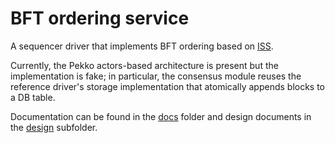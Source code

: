 # BFT ordering service

A sequencer driver that implements BFT ordering based on [ISS].

Currently, the Pekko actors-based architecture is present but the implementation is fake; in particular, the consensus
module reuses the reference driver's storage implementation that atomically appends blocks to a DB table.

Documentation can be found in the [docs](docs) folder and design documents in the [design](docs/design) subfolder.

[ISS]: https://arxiv.org/abs/2203.05681
